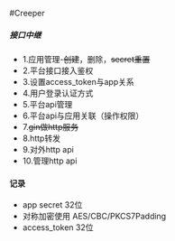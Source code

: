 #Creeper

##### 接口中继

- 1.应用管理-~~创建~~，删除，~~secret重置~~
- 2.平台接口接入鉴权
- 3.设置access_token与app关系
- 4.用户登录认证方式
- 5.平台api管理
- 6.平台api与应用关联（操作权限）
- 7.~~gin做http服务~~
- 8.http转发
- 9.对外http api
- 10.管理http api


#### 记录
- app secret 32位
- 对称加密使用 AES/CBC/PKCS7Padding
- access_token 32位


